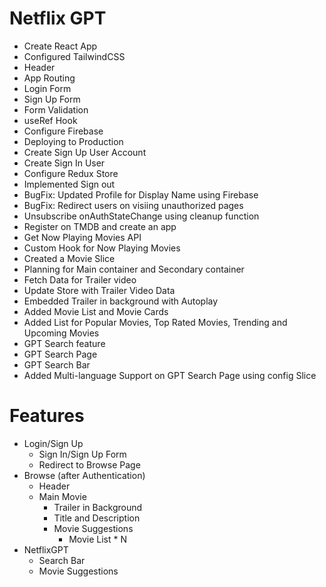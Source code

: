 # Netflix GPT

- Create React App
- Configured TailwindCSS
- Header
- App Routing
- Login Form
- Sign Up Form
- Form Validation
- useRef Hook
- Configure Firebase
- Deploying to Production
- Create Sign Up User Account
- Create Sign In User
- Configure Redux Store
- Implemented Sign out
- BugFix: Updated Profile for Display Name using Firebase
- BugFix: Redirect users on visiing unauthorized pages
- Unsubscribe onAuthStateChange using cleanup function
- Register on TMDB and create an app
- Get Now Playing Movies API
- Custom Hook for Now Playing Movies
- Created a Movie Slice
- Planning for Main container and Secondary container
- Fetch Data for Trailer video
- Update Store with Trailer Video Data
- Embedded Trailer in background with Autoplay
- Added Movie List and Movie Cards
- Added List for Popular Movies, Top Rated Movies, Trending and Upcoming Movies
- GPT Search feature
- GPT Search Page
- GPT Search Bar
- Added Multi-language Support on GPT Search Page using config Slice

# Features

- Login/Sign Up
  - Sign In/Sign Up Form
  - Redirect to Browse Page
- Browse (after Authentication)
  - Header
  - Main Movie
    - Trailer in Background
    - Title and Description
    - Movie Suggestions
      - Movie List \* N
- NetflixGPT
  - Search Bar
  - Movie Suggestions
